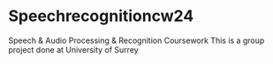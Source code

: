 # Speechrecognitioncw24
Speech &amp; Audio Processing &amp; Recognition Coursework This is a group project done at University of Surrey
